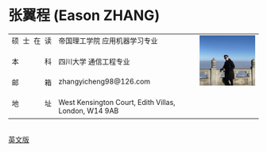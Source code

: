 
<head>
    <meta charset="UTF-8">
    <style>
        span{
            width: 80px;
            text-align: justify;
            float: left;
        }
        span:after{
            content:'.';
            width: 100%;
            display: inline-block;
            overflow: hidden;
            height: 0;
        }
    </style>
</head>

# 张翼程 (Eason ZHANG)

<body>    
<!-- Menu ->

<div id="firstpaneDiv" class="menu_list">
<h3 class="menu_head current">系统管理</h3>
<div style="display:block" class="menu_nva">
<a href="#">菜单管理</a>
<a href="#">账户管理</a>
<a href="#">日志管理</a>
<a href="#">角色管理</a>
<a href="#">编码管理</a>
<a href="#">操作日志</a>
<a href="#">流程管理</a>
</div>
<h3 class="menu_head">xxx菜单1</h3>
<div style="display:none" class="menu_nva">
<a href="#">用例1xx</a>
<a href="#">用例2xx</a>
<a href="#">用例3xx</a>
<a href="#">用例4xx</a>
<a href="#">用例5xx</a>
<a href="#">用例6xx</a>
<a href="#">用例7xx</a>
<a href="#">用例8xx</a>
</div>
<h3 class="menu_head">xxx菜单2</h3>
<div style="display:none" class="menu_nva">
<a href="#">用例1xx</a>
<a href="#">用例2xx</a>
<a href="#">用例3xx</a>
<a href="#">用例4xx</a>
<a href="#">用例5xx</a>
<a href="#">用例6xx</a>
<a href="#">用例7xx</a>
<a href="#">用例8xx</a>
</div><h3 class="menu_head">xxx菜单3</h3>
<div style="display:none" class="menu_nva">
<a href="#">用例1xx</a>
<a href="#">用例2xx</a>
<a href="#">用例3xx</a>
<a href="#">用例4xx</a>
<a href="#">用例5xx</a>
<a href="#">用例6xx</a>
<a href="#">用例7xx</a>
<a href="#">用例8xx</a>
</div><h3 class="menu_head">xxx菜单4</h3>
<div style="display:none" class="menu_nva">
<a href="#">用例1xx</a>
<a href="#">用例2xx</a>
<a href="#">用例3xx</a>
<a href="#">用例4xx</a>
<a href="#">用例5xx</a>
<a href="#">用例6xx</a>
<a href="#">用例7xx</a>
<a href="#">用例8xx</a>
</div>
<h3 class="menu_head">xxx菜单5</h3>
<div style="display:none" class="menu_nva">
<a href="#">用例1xx</a>
<a href="#">用例2xx</a>
<a href="#">用例3xx</a>
<a href="#">用例4xx</a>
<a href="#">用例5xx</a>
<a href="#">用例6xx</a>
<a href="#">用例7xx</a>
<a href="#">用例8xx</a>
</div>

<!-- Brief Intro -->
<table border="0" align = "center">
  <tr height="40px" valign="top">
    <td><span>硕士在读</span></td>
    <td>帝国理工学院 应用机器学习专业</td>
    <td rowspan="4" width = "25%"><img src="profile.jpg" width="100%"> </td>
  </tr>
  <tr height="40px" valign="top">
    <td><span>本科</span></td>
    <td>四川大学 通信工程专业</td>
  </tr>
  <tr height="40px" valign="top">
    <td><span>邮箱</span></td>
    <td> zhangyicheng98@126.com</td>

  </tr>
  <tr height="40px" valign="top">
    <td><span>地址</span></td>
    <td>West Kensington Court, Edith Villas, London, W14 9AB</td>
  </tr>
</table>
<br>
<a href="index-en.html">英文版</a><br>

<!-- menu -->
<script src="http://apps.bdimg.com/libs/jquery/2.1.1/jquery.min.js"></script>
<script>
$(document).ready(function(){
$("#firstpaneDiv .menu_nva:eq(0)").show();
$("#firstpaneDiv h3.menu_head").click(function(){
$(this).addClass("current").next("div.menu_nva").slideToggle(200).siblings("div.menu_nva").slideUp("slow");
$(this).siblings().removeClass("current");
});
$("#secondpane .menu_nva:eq(0)").show();
$("#secondpane h3.menu_head").mouseover(function(){
$(this).addClass("current").next("div.menu_nva").slideDown(400).siblings("div.menu_nva").slideUp("slow");
$(this).siblings().removeClass("current");
});
});
</script>
</body>
